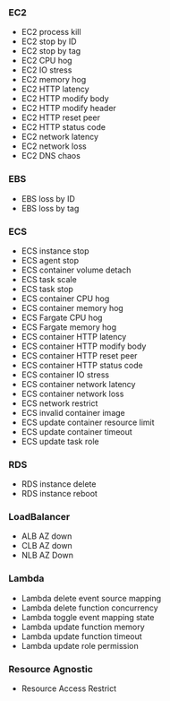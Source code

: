 ### EC2

- EC2 process kill
- EC2 stop by ID
- EC2 stop by tag
- EC2 CPU hog
- EC2 IO stress
- EC2 memory hog
- EC2 HTTP latency
- EC2 HTTP modify body
- EC2 HTTP modify header
- EC2 HTTP reset peer
- EC2 HTTP status code
- EC2 network latency
- EC2 network loss
- EC2 DNS chaos

### EBS

- EBS loss by ID
- EBS loss by tag

### ECS
- ECS instance stop
- ECS agent stop
- ECS container volume detach
- ECS task scale
- ECS task stop 
- ECS container CPU hog
- ECS container memory hog
- ECS Fargate CPU hog
- ECS Fargate memory hog
- ECS container HTTP latency
- ECS container HTTP modify body
- ECS container HTTP reset peer
- ECS container HTTP status code
- ECS container IO stress
- ECS container network latency
- ECS container network loss
- ECS network restrict
- ECS invalid container image
- ECS update container resource limit
- ECS update container timeout
- ECS update task role

### RDS

- RDS instance delete
- RDS instance reboot

### LoadBalancer

- ALB AZ down
- CLB AZ down
- NLB AZ Down

### Lambda

- Lambda delete event source mapping
- Lambda delete function concurrency
- Lambda toggle event mapping state
- Lambda update function memory
- Lambda update function timeout
- Lambda update role permission

### Resource Agnostic

- Resource Access Restrict

